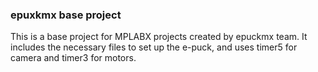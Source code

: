 ### epuxkmx base project

This is a base project for MPLABX projects created by epuckmx team. It includes the necessary files to set up the e-puck, and uses timer5 for camera and timer3 for motors.